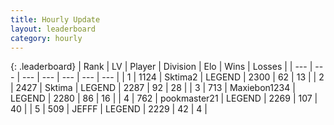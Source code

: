```yaml
---
title: Hourly Update
layout: leaderboard
category: hourly
---
```


{: .leaderboard}
| Rank | LV | Player | Division | Elo | Wins | Losses |
| --- | --- | --- | --- | --- | --- | --- |
| <span data-change="0">1</span> | 1124 | <span title="ID: 402846">Sktima2</span> | LEGEND | <span data-change="0">2300</span> | <span data-change="0">62</span> | <span data-change="0">13</span> |
| <span data-change="0">2</span> | 2427 | <span title="ID: 353063">Sktima</span> | LEGEND | <span data-change="0">2287</span> | <span data-change="0">92</span> | <span data-change="0">28</span> |
| <span data-change="0">3</span> | 713 | <span title="ID: 410122">Maxiebon1234</span> | LEGEND | <span data-change="8">2280</span> | <span data-change="1">86</span> | <span data-change="0">16</span> |
| <span data-change="0">4</span> | 762 | <span title="ID: 652474">pookmaster21</span> | LEGEND | <span data-change="0">2269</span> | <span data-change="0">107</span> | <span data-change="0">40</span> |
| <span data-change="0">5</span> | 509 | <span title="ID: 488585">JEFFF</span> | LEGEND | <span data-change="0">2229</span> | <span data-change="0">42</span> | <span data-change="0">4</span> |